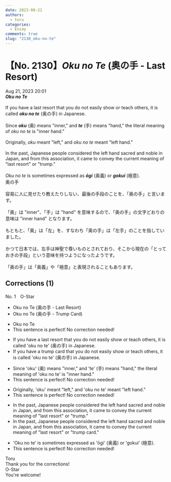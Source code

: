 ```yaml
---
date: 2023-08-21
authors:
  - toru
categories:
  - Essay
comments: true
slug: "2130_oku-no-te"
---
```


# 【No. 2130】<strong><em>Oku no Te</strong></em> (奥の手 - Last Resort)
<div class="date">Aug 21, 2023 20:01</div>
<div id="post"><div id="body_show_ori">
<strong><em>Oku no Te</strong></em><br/><br/>If you have a last resort that you do not easily show or teach others, it is called <strong><em>oku no te</em></strong> (奥の手) in Japanese.<br/><br/>Since <strong><em>oku</em></strong> (奥) means "inner," and <strong><em>te</em></strong> (手) means "hand," the literal meaning of <em>oku no te</em> is "inner hand."<br/><br/>Originally, <em>oku</em> meant "left," and <em>oku no te</em> meant "left hand."<br/><br/>In the past, Japanese people considered the left hand sacred and noble in Japan, and from this association, it came to convey the current meaning of "last resort" or "trump."<br/><br/><em>Oku no te</em> is sometimes expressed as <strong><em>ōgi</em></strong> (奥義) or <strong><em>gokui</em></strong> (極意).
</div></div>

<!-- more -->

<div id="post_ja"><div id="body_show_mo">
奥の手<br/><br/>容易に人に見せたり教えたりしない、最後の手段のことを、「奥の手」と言います。<br/><br/>「奥」は "inner"、「手」は "hand" を意味するので、「奥の手」の文字どおりの意味は "inner hand" となります。<br/><br/>もともと、「奥」は「左」を、すなわち「奥の手」は「左手」のことを指していました。<br/><br/>かつて日本では、左手は神聖で尊いものとされており、そこから現在の「とっておきの手段」という意味を持つようになったようです。<br/><br/>「奥の手」は「奥義」や「極意」と表現されることもあります。
</div></div>

## Corrections (1)
<div id="block"><div class="first_name"> No. 1　<span class="just_name">O-Star</span></div><div id="block2">
<ul class="correction_field">
<li class="incorrect">Oku no Te (奥の手 - Last Resort)</li>
<li class="corrected correct">
Oku no Te (奥の手 - <span class="f_bold">Trump Card)</span>
</li>
</ul>
<ul class="correction_field">
<li class="incorrect">Oku no Te</li>
<li class="corrected perfect">This sentence is perfect! No correction needed!</li>
</ul>
<ul class="correction_field">
<li class="incorrect">If you have a last resort that you do not easily show or teach others, it is called 'oku no te' (奥の手) in Japanese.</li>
<li class="corrected correct">
If you have a <span class="f_bold">trump card</span> that you do not easily show or teach others, it is called 'oku no te' (奥の手) in Japanese.
</li>
</ul>
<ul class="correction_field">
<li class="incorrect">Since 'oku' (奥) means "inner," and 'te' (手) means "hand," the literal meaning of 'oku no te' is "inner hand."</li>
<li class="corrected perfect">This sentence is perfect! No correction needed!</li>
</ul>
<ul class="correction_field">
<li class="incorrect">Originally, 'oku' meant "left," and 'oku no te' meant "left hand."</li>
<li class="corrected perfect">This sentence is perfect! No correction needed!</li>
</ul>
<ul class="correction_field">
<li class="incorrect">In the past, Japanese people considered the left hand sacred and noble in Japan, and from this association, it came to convey the current meaning of "last resort" or "trump."</li>
<li class="corrected correct">
In the past, Japanese people considered the left hand sacred and noble <span class="sline"><span class="f_red">in Japan</span></span>, and from this association, it came to convey the current meaning of "last resort" or "trump <span class="f_bold">card."</span>
</li>
</ul>
<ul class="correction_field">
<li class="incorrect">'Oku no te' is sometimes expressed as 'ōgi' (奥義) or 'gokui' (極意).</li>
<li class="corrected perfect">This sentence is perfect! No correction needed!</li>
</ul>
</div><div class="name"><span class="just_name">Toru</span><br>
Thank you for the corrections!
</div>
<div class="name"><span class="just_name">O-Star</span><br>
You're welcome!
</div>
</div>

